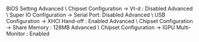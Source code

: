 BIOS Setting
Advanced \ Chipset Configuration → Vt-d : Disabled
Advanced \ Super IO Configuration → Serial Port: Disabled
Advanced \ USB Configuration → XHCI Hand-off : Enabled
Advanced \ Chipset Configuration → Share Memory : 128MB
Advanced \ Chipset Configuration → IGPU Multi-Monitor : Enabled
